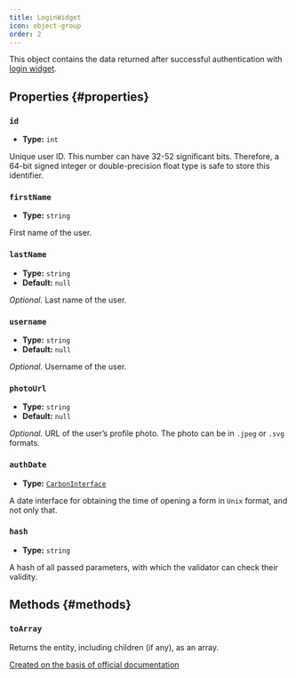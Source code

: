 ```yaml
---
title: LoginWidget
icon: object-group
order: 2
---
```


This object contains the data returned after successful authentication with [login widget](../validator/login-widget.md).

## Properties {#properties}

### `id`

- **Type:** `int`

Unique user ID. This number can have 32-52 significant bits. Therefore, a 64-bit signed integer or double-precision float type is safe to store this identifier.

### `firstName`

- **Type:** `string`

First name of the user.

### `lastName`

- **Type:** `string`
- **Default:** `null`

_Optional._ Last name of the user.

### `username`

- **Type:** `string`
- **Default:** `null`

_Optional._ Username of the user.

### `photoUrl`

- **Type:** `string`
- **Default:** `null`

_Optional._ URL of the user’s profile photo. The photo can be in `.jpeg` or `.svg` formats.

### `authDate`

- **Type:** [`CarbonInterface`](https://carbon.nesbot.com/docs/)

A date interface for obtaining the time of opening a form in `Unix` format, and not only that.

### `hash`

- **Type:** `string`

A hash of all passed parameters, with which the validator can check their validity.

## Methods {#methods}

### `toArray`

Returns the entity, including children (if any), as an array.

[Created on the basis of official documentation](https://core.telegram.org/widgets/login#receiving-authorization-data)